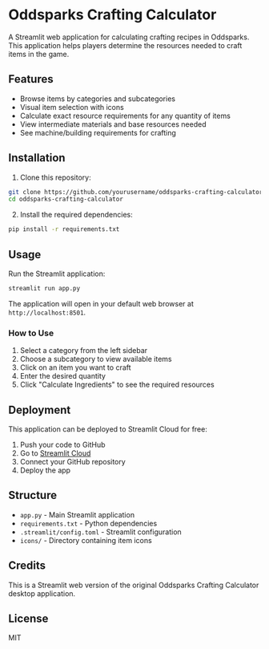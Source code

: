# Oddsparks Crafting Calculator

A Streamlit web application for calculating crafting recipes in Oddsparks. This application helps players determine the resources needed to craft items in the game.

## Features

- Browse items by categories and subcategories
- Visual item selection with icons
- Calculate exact resource requirements for any quantity of items
- View intermediate materials and base resources needed
- See machine/building requirements for crafting

## Installation

1. Clone this repository:
```bash
git clone https://github.com/yourusername/oddsparks-crafting-calculator.git
cd oddsparks-crafting-calculator
```

2. Install the required dependencies:
```bash
pip install -r requirements.txt
```

## Usage

Run the Streamlit application:
```bash
streamlit run app.py
```

The application will open in your default web browser at `http://localhost:8501`.

### How to Use

1. Select a category from the left sidebar
2. Choose a subcategory to view available items
3. Click on an item you want to craft
4. Enter the desired quantity
5. Click "Calculate Ingredients" to see the required resources

## Deployment

This application can be deployed to Streamlit Cloud for free:

1. Push your code to GitHub
2. Go to [Streamlit Cloud](https://streamlit.io/cloud)
3. Connect your GitHub repository
4. Deploy the app

## Structure

- `app.py` - Main Streamlit application
- `requirements.txt` - Python dependencies
- `.streamlit/config.toml` - Streamlit configuration
- `icons/` - Directory containing item icons

## Credits

This is a Streamlit web version of the original Oddsparks Crafting Calculator desktop application.

## License

MIT
